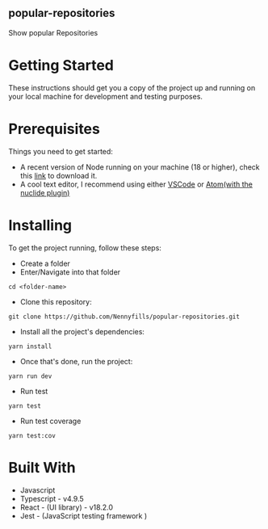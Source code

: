 ## popular-repositories
Show popular Repositories 

# Getting Started

These instructions should get you a copy of the project up and running on your local machine for development and testing purposes.

# Prerequisites

Things you need to get started:

- A recent version of Node running on your machine (18 or higher), check this [link](https://nodejs.org/en/download/) to download it.
- A cool text editor, I recommend using either [VSCode](https://code.visualstudio.com/download) or [Atom(with the nuclide plugin)](https://nuclide.io/docs/editor/setup/)

# Installing

To get the project running, follow these steps:

- Create a folder
- Enter/Navigate into that folder

```
cd <folder-name>
```

- Clone this repository:

```
git clone https://github.com/Nennyfills/popular-repositories.git
```

- Install all the project's dependencies:

```
yarn install

```

- Once that's done, run the project:

```
yarn run dev
```

- Run test

```
yarn test
```

- Run test coverage

```
yarn test:cov
```

# Built With

- Javascript
- Typescript - v4.9.5
- React - (UI library) - v18.2.0
- Jest - (JavaScript testing framework )
